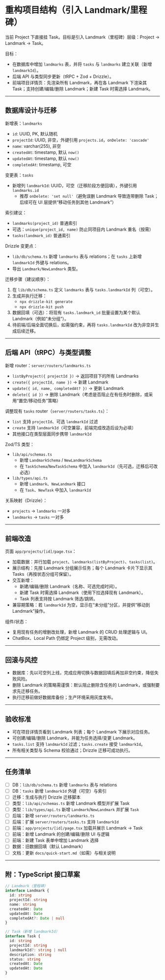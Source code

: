 # 重构项目结构（引入 Landmark/里程碑）

当前 Project 下直接挂 Task。目标是引入 Landmark（里程碑）层级：Project → Landmark → Task。

目标：
- 在数据库中增加 `landmarks` 表，并将 `tasks` 与 `landmarks` 建立关联（新增 `landmarkId`）。
- 后端 API 与类型同步更新（tRPC + Zod + Drizzle）。
- 前端项目详情页：先渲染所有 Landmark，再在各 Landmark 下渲染其 Task；支持创建/编辑/删除 Landmark；新建 Task 时需选择 Landmark。

---

## 数据库设计与迁移

新增表：`landmarks`
- `id`: UUID, PK, 默认随机
- `projectId`: UUID, 非空，外键引用 `projects.id`，`onDelete: 'cascade'`
- `name`: varchar(255), 非空
- `createdAt`: timestamp, 默认 `now()`
- `updatedAt`: timestamp, 默认 `now()`
- `completedAt`: timestamp, 可空

变更表：`tasks`
- 新增列 `landmarkId`: UUID，可空（迁移阶段方便回填），外键引用 `landmarks.id`
  - 推荐 `onDelete: 'set null'`（避免误删 Landmark 导致连带删除 Task；后续可在 UI 层提供“移动任务到其他 Landmark”）

索引建议：
- `landmarks(project_id)` 普通索引
- 可选：`unique(project_id, name)` 防止同项目内 Landmark 重名（按需）
- `tasks(landmark_id)` 普通索引

Drizzle 变更点：
- `lib/db/schema.ts` 新增 `landmarks` 表与 relations；在 `tasks` 上新增 `landmarkId` 外键与 relations。
- 导出 `Landmark/NewLandmark` 类型。

迁移步骤（建议顺序）：
1) 在 `lib/db/schema.ts` 定义 `landmarks` 表与 `tasks.landmarkId` 列（可空）。
2) 生成并执行迁移：
   - `npx drizzle-kit generate`
   - `npx drizzle-kit push`
3) 数据回填（可选）：将现有 `tasks.landmark_id` 批量设置为某个默认 Landmark（例如“未分组”）。
4) 待前端/后端全面切换后，如需强约束，再将 `tasks.landmarkId` 改为非空并生成后续迁移。

---

## 后端 API（tRPC）与类型调整

新增 router：`server/routers/landmarks.ts`
- `listByProject({ projectId })` → 返回项目下的所有 Landmarks
- `create({ projectId, name })` → 新建 Landmark
- `update({ id, name, completedAt? })` → 更新 Landmark
- `delete({ id })` → 删除 Landmark（考虑是否阻止在有任务时删除，或采用“置空/移动任务”策略）

调整现有 `tasks` router（`server/routers/tasks.ts`）：
- `list` 支持 `projectId`、可选 `landmarkId` 过滤
- `create` 支持 `landmarkId`（可空兼容，前端完成改造后设为必填）
- 其他接口在类型层面同步携带 `landmarkId`

Zod/TS 类型：
- `lib/api/schemas.ts`
  - 新增 `LandmarkSchema` / `NewLandmarkSchema`
  - 在 `TaskSchema`/`NewTaskSchema` 中加入 `landmarkId`（先可选，迁移后可改必选）
- `lib/types/api.ts`
  - 新增 `Landmark`、`NewLandmark` 接口
  - 在 `Task`、`NewTask` 中加入 `landmarkId`

关系映射（Drizzle）：
- `projects` → `landmarks` 一对多
- `landmarks` → `tasks` 一对多

---

## 前端改造

页面 `app/projects/[id]/page.tsx`：
- 加载数据：并行加载 `project`、`landmarks(listByProject)`、`tasks(list)`。
- 展示结构：先按 Landmark 分组展示任务；每个 Landmark 卡片下显示其 Tasks（再按状态分组可保留）。
- 交互新增：
  - 新建/编辑/删除 Landmark（名称、可选完成时间）。
  - 新建 Task 时需选择 Landmark（使用下拉选择现有 Landmark）。
  - Task 列表支持按 Landmark 筛选/跳转。
- 兼容期策略：若 `landmarkId` 为空，显示在“未分组”分区，并提供“移动到 Landmark”操作。

组件/状态：
- 复用现有任务的增删改处理，新增 Landmark 的 CRUD 处理逻辑与 UI。
- ChatBox、Local Path 仍绑定 Project 级别，无需改动。

---

## 回滚与风控
- 数据库：先以可空列上线，完成应用切换与数据回填后再加非空约束，降低失败风险。
- 删除 Landmark 的策略需谨慎：默认阻止删除含任务的 Landmark，或强制要求先迁移任务。
- 执行迁移前做好数据库备份；生产环境采用灰度发布。

---

## 验收标准
- 可在项目详情页看到 Landmark 列表；每个 Landmark 下展示对应任务。
- 可创建/编辑/删除 Landmark，并能为任务选择/变更 Landmark。
- `tasks.list` 支持 `landmarkId` 过滤；`tasks.create` 接受 `landmarkId`。
- 所有相关类型与 Schema 校验通过；Drizzle 迁移可成功执行。

---

## 任务清单
- [ ] DB：`lib/db/schema.ts` 新增 `landmarks` 表与 relations
- [ ] DB：`tasks` 新增 `landmarkId` 外键（可空）与索引
- [ ] 迁移：生成与执行 Drizzle 迁移脚本
- [ ] 类型：`lib/api/schemas.ts` 新增 Landmark 模型并扩展 Task
- [ ] 类型：`lib/types/api.ts` 新增 `Landmark`/`NewLandmark` 并扩展 `Task`
- [ ] 后端：新增 `server/routers/landmarks.ts`
- [ ] 后端：扩展 `server/routers/tasks.ts` 支持 `landmarkId`
- [ ] 前端：`app/projects/[id]/page.tsx` 加载并展示 Landmark → Task
- [ ] 前端：新增 Landmark 的创建/编辑/删除 UI 与逻辑
- [ ] 前端：新建 Task 表单中增加 Landmark 选择
- [ ] 数据：旧数据回填（默认 Landmark）
- [ ] 文档：更新 `docs/quick-start.md`（如需）与相关说明

---

## 附：TypeScript 接口草案

```typescript
// Landmark（里程碑）
interface Landmark {
  id: string
  projectId: string
  name: string
  createdAt: Date
  updatedAt: Date
  completedAt?: Date | null
}

// Task（新增 landmarkId）
interface Task {
  id: string
  projectId: string
  landmarkId?: string | null
  description: string
  status: string
  createdAt: Date
  updatedAt: Date
}
```
